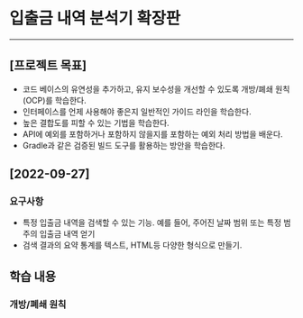 # 입출금 내역 분석기 확장판

---

## [프로젝트 목표]

- 코드 베이스의 유연성을 추가하고, 유지 보수성을 개선할 수 있도록 개방/폐쇄 원칙 (OCP)를 학습한다.
- 인터페이스를 언제 사용해야 좋은지 일반적인 가이드 라인을 학습한다.
- 높은 결합도를 피할 수 있는 기법을 학습한다.
- API에 예외를 포함하거나 포함하지 않을지를 포함하는 예외 처리 방법을 배운다.
- Gradle과 같은 검증된 빌드 도구를 활용하는 방안을 학습한다.

## [2022-09-27]

### 요구사항

- 특정 입출금 내역을 검색할 수 있는 기능. 예를 들어, 주어진 날짜 범위 또는 특정 범주의 입출금 내역 얻기
- 검색 결과의 요약 통계를 텍스트, HTML등 다양한 형식으로 만들기.


## 학습 내용

### 개방/폐쇄 원칙

